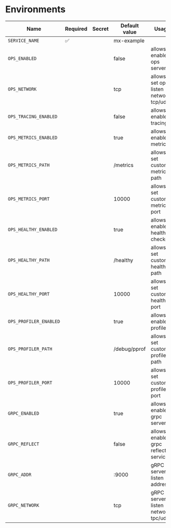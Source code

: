 # Environments

| Name                   | Required | Secret | Default value | Usage                                     | Example |
|------------------------|----------|--------|---------------|-------------------------------------------|---------|
| `SERVICE_NAME`         | ✅        |        | mx-example    |                                           |         |
| `OPS_ENABLED`          |          |        | false         | allows to enable ops server               |         |
| `OPS_NETWORK`          |          |        | tcp           | allows to set ops listen network: tcp/udp |         |
| `OPS_TRACING_ENABLED`  |          |        | false         | allows to enable tracing                  |         |
| `OPS_METRICS_ENABLED`  |          |        | true          | allows to enable metrics                  |         |
| `OPS_METRICS_PATH`     |          |        | /metrics      | allows to set custom metrics path         |         |
| `OPS_METRICS_PORT`     |          |        | 10000         | allows to set custom metrics port         |         |
| `OPS_HEALTHY_ENABLED`  |          |        | true          | allows to enable health checker           |         |
| `OPS_HEALTHY_PATH`     |          |        | /healthy      | allows to set custom healthy path         |         |
| `OPS_HEALTHY_PORT`     |          |        | 10000         | allows to set custom healthy port         |         |
| `OPS_PROFILER_ENABLED` |          |        | true          | allows to enable profiler                 |         |
| `OPS_PROFILER_PATH`    |          |        | /debug/pprof  | allows to set custom profiler path        |         |
| `OPS_PROFILER_PORT`    |          |        | 10000         | allows to set custom profiler port        |         |
| `GRPC_ENABLED`         |          |        | true          | allows to enable grpc server              |         |
| `GRPC_REFLECT`         |          |        | false         | allows to enable grpc reflection service  |         |
| `GRPC_ADDR`            |          |        | :9000         | gRPC server listen address                |         |
| `GRPC_NETWORK`         |          |        | tcp           | gRPC server listen network: tpc/udp       |         |
